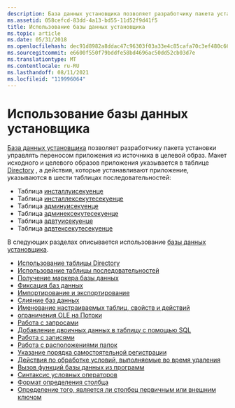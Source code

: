 ```yaml
---
description: База данных установщика позволяет разработчику пакета установки управлять переносом приложения из источника в целевой образ.
ms.assetid: 058cefcd-83dd-4a13-bd55-11d52f9d41f5
title: Использование базы данных установщика
ms.topic: article
ms.date: 05/31/2018
ms.openlocfilehash: dec91d8982a8ddac47c96303f03a33e4c85cafa70c3ef480c660df42e72f8a84
ms.sourcegitcommit: e6600f550f79bddfe58bd4696ac50dd52cb03d7e
ms.translationtype: MT
ms.contentlocale: ru-RU
ms.lasthandoff: 08/11/2021
ms.locfileid: "119996064"
---
```

# <a name="using-the-installer-database"></a>Использование базы данных установщика

[База данных установщика](installer-database.md) позволяет разработчику пакета установки управлять переносом приложения из источника в целевой образ. Макет исходного и целевого образов приложения указывается в таблице [Directory](directory-table.md) , а действия, которые устанавливают приложение, указываются в шести таблицах последовательностей:

-   Таблица [инсталлуисекуенце](installuisequence-table.md)
-   Таблица [инсталлексекутесекуенце](installexecutesequence-table.md)
-   Таблица [админуисекуенце](adminuisequence-table.md)
-   Таблица [админексекутесекуенце](adminexecutesequence-table.md)
-   Таблица [адвтуисекуенце](advtuisequence-table.md)
-   Таблица [адвтексекутесекуенце](advtexecutesequence-table.md)

В следующих разделах описывается использование [базы данных установщика](installer-database.md).

-   [Использование таблицы Directory](using-the-directory-table.md)
-   [Использование таблицы последовательностей](using-a-sequence-table.md)
-   [Получение маркера базы данных](obtaining-a-database-handle.md)
-   [Фиксация баз данных](committing-databases.md)
-   [Импортирование и экспортирование](importing-and-exporting.md)
-   [Слияние баз данных](merging-databases.md)
-   [Именование настраиваемых таблиц, свойств и действий](naming-custom-tables-properties-and-actions.md)
-   [ограничения OLE на Потоки](ole-limitations-on-streams.md)
-   [Работа с запросами](working-with-queries.md)
-   [Добавление двоичных данных в таблицу с помощью SQL](adding-binary-data-to-a-table-using-sql.md)
-   [Работа с записями](working-with-records.md)
-   [Работа с расположениями папок](working-with-folder-locations.md)
-   [Указание порядка самостоятельной регистрации](specifying-the-order-of-self-registration.md)
-   [Действия по обработке условий, выполняемые во время удаления](conditioning-actions-to-run-during-removal.md)
-   [Вызов функций базы данных из программ](calling-database-functions-from-programs.md)
-   [Синтаксис условных операторов](conditional-statement-syntax.md)
-   [Формат определения столбца](column-definition-format.md)
-   [Определение того, является ли столбец первичным или внешним ключом](determining-whether-a-column-is-a-primary-or-external-key.md)

 

 



